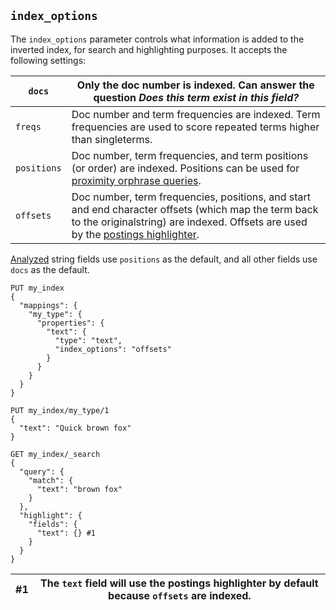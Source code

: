 ## `index_options`

The `index_options` parameter controls what information is added to the inverted index, for search and highlighting purposes. It accepts the following settings:

`docs`| Only the doc number is indexed. Can answer the question _Does this term exist in this field?_    
---|---    
`freqs`| Doc number and term frequencies are indexed. Term frequencies are used to score repeated terms higher than singleterms.     
`positions`| Doc number, term frequencies, and term positions (or order) are indexed. Positions can be used for [proximity orphrase queries](query-dsl-match-query-phrase.html).     
`offsets`| Doc number, term frequencies, positions, and start and end character offsets (which map the term back to the originalstring) are indexed. Offsets are used by the [postings highlighter](search-request-highlighting.html#postings-highlighter).   
  
[Analyzed](mapping-index.html) string fields use `positions` as the default, and all other fields use `docs` as the default.
    
    
    PUT my_index
    {
      "mappings": {
        "my_type": {
          "properties": {
            "text": {
              "type": "text",
              "index_options": "offsets"
            }
          }
        }
      }
    }
    
    PUT my_index/my_type/1
    {
      "text": "Quick brown fox"
    }
    
    GET my_index/_search
    {
      "query": {
        "match": {
          "text": "brown fox"
        }
      },
      "highlight": {
        "fields": {
          "text": {} #1
        }
      }
    }

#1| The `text` field will use the postings highlighter by default because `offsets` are indexed.     
---|---
